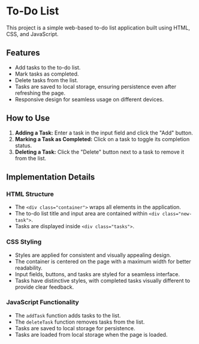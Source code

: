 # To-Do List

This project is a simple web-based to-do list application built using HTML, CSS, and JavaScript.

## Features

- Add tasks to the to-do list.
- Mark tasks as completed.
- Delete tasks from the list.
- Tasks are saved to local storage, ensuring persistence even after refreshing the page.
- Responsive design for seamless usage on different devices.

## How to Use

1. **Adding a Task:** Enter a task in the input field and click the "Add" button.
2. **Marking a Task as Completed:** Click on a task to toggle its completion status.
3. **Deleting a Task:** Click the "Delete" button next to a task to remove it from the list.

## Implementation Details

### HTML Structure

- The `<div class="container">` wraps all elements in the application.
- The to-do list title and input area are contained within `<div class="new-task">`.
- Tasks are displayed inside `<div class="tasks">`.

### CSS Styling

- Styles are applied for consistent and visually appealing design.
- The container is centered on the page with a maximum width for better readability.
- Input fields, buttons, and tasks are styled for a seamless interface.
- Tasks have distinctive styles, with completed tasks visually different to provide clear feedback.

### JavaScript Functionality

- The `addTask` function adds tasks to the list.
- The `deleteTask` function removes tasks from the list.
- Tasks are saved to local storage for persistence.
- Tasks are loaded from local storage when the page is loaded.
